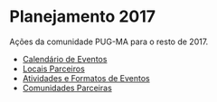 # Planejamento 2017

Ações da comunidade PUG-MA para o resto de 2017.

* [Calendário de Eventos](eventos.md)
* [Locais Parceiros](locais.md)
* [Atividades e Formatos de Eventos](atividades.md)
* [Comunidades Parceiras](comunidades.md)
